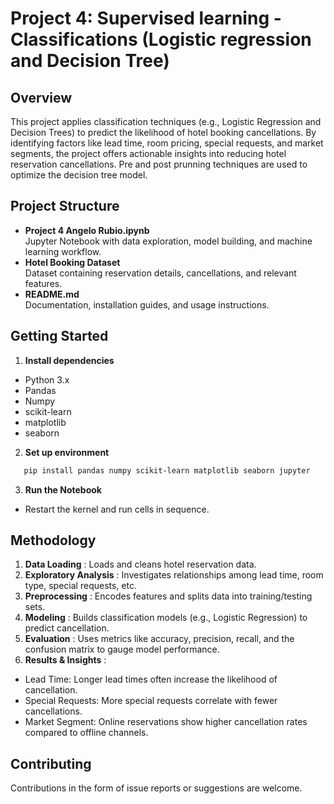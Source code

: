 # Project 4: Supervised learning - Classifications (Logistic regression and Decision Tree)

## Overview
This project applies classification techniques (e.g., Logistic Regression and Decision Trees) to predict the likelihood of hotel booking cancellations. By identifying factors like lead time, room pricing, special requests, and market segments, the project offers actionable insights into reducing hotel reservation cancellations. Pre and post prunning techniques are used to optimize the decision tree model.

## Project Structure
- **Project 4 Angelo Rubio.ipynb**  
  Jupyter Notebook with data exploration, model building, and machine learning workflow.
- **Hotel Booking Dataset**  
  Dataset containing reservation details, cancellations, and relevant features.
- **README.md**  
  Documentation, installation guides, and usage instructions.

## Getting Started
1. **Install dependencies**  
- Python 3.x
- Pandas
- Numpy
- scikit-learn
- matplotlib
- seaborn

2. **Set up environment**
```bash
   pip install pandas numpy scikit-learn matplotlib seaborn jupyter
```

3. **Run the Notebook**
- Restart the kernel and run cells in sequence.

## Methodology
1. **Data Loading** : Loads and cleans hotel reservation data.
2. **Exploratory Analysis** : Investigates relationships among lead time, room type, special requests, etc.
3. **Preprocessing** : Encodes features and splits data into training/testing sets.
4. **Modeling** : Builds classification models (e.g., Logistic Regression) to predict cancellation.
5. **Evaluation** : Uses metrics like accuracy, precision, recall, and the confusion matrix to gauge model performance.
6. **Results & Insights** :
- Lead Time: Longer lead times often increase the likelihood of cancellation.
- Special Requests: More special requests correlate with fewer cancellations.
- Market Segment: Online reservations show higher cancellation rates compared to offline channels.

## Contributing
Contributions in the form of issue reports or suggestions are welcome.
